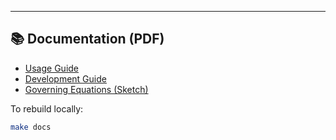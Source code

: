 ---

## 📚 Documentation (PDF)

- [Usage Guide](docs/Usage_Guide.pdf)
- [Development Guide](docs/Development_Guide.pdf)
- [Governing Equations (Sketch)](docs/LC_PDE_Derivation.pdf)

To rebuild locally:
```bash
make docs
```

